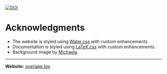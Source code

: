 [![DOI](https://zenodo.org/badge/948136126.svg)](https://doi.org/10.5281/zenodo.16997419)

# Acknowledgments
- The website is styled using [Water.css](https://github.com/kognise/water.css) with custom enhancements.
- Documentation is styled using [LaTeX.css](https://github.com/vincentdoerig/latex-css) with custom enhancements.
- Background image by [Michaela](https://pixabay.com/users/kranich17-11197573/).

---

**Website:** [overlake.bio](https://overlake.bio/)